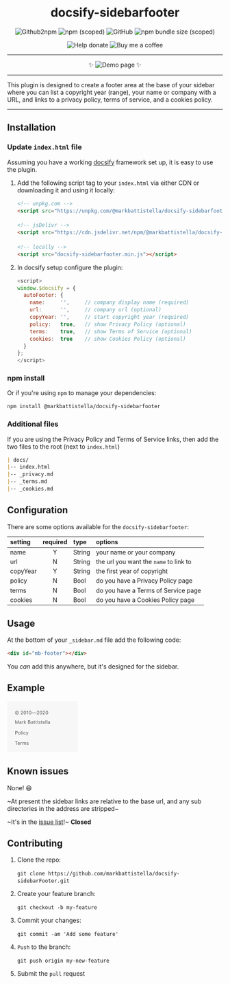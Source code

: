<div align="center">

# docsify-sidebarfooter

![Github2npm](https://github.com/markbattistella/docsify-sidebarfooter/workflows/gh2npm/badge.svg?event=registry_package) ![npm (scoped)](https://img.shields.io/npm/v/@markbattistella/docsify-sidebarfooter) ![GitHub](https://img.shields.io/github/license/markbattistella/docsify-sidebarfooter) ![npm bundle size (scoped)](https://img.shields.io/bundlephobia/minzip/@markbattistella/docsify-sidebarfooter)

![Help donate](https://img.shields.io/badge/%20-@markbattistella-blue?logo=paypal&link=https://www.paypal.me/markbattistella/6AUD) ![Buy me a coffee](https://img.shields.io/badge/%20-buymeacoffee-black?logo=buy-me-a-coffee&link=https://www.buymeacoffee.com/markbattistella)

---

:sparkles: ![Demo page](https://img.shields.io/badge/demo-@markbattistella/docsify--sidebarfooter-blue?style=for-the-badge) :sparkles:

</div>

---

This plugin is designed to create a footer area at the base of your sidebar where you can list a copyright year (range), your name or company with a URL, and links to a privacy policy, terms of service, and a cookies policy.

---

## Installation

### Update `index.html` file

Assuming you have a working [docsify](https://docsify.js.org/) framework set up, it is easy to use the plugin.

1. Add the following script tag to your `index.html` via either CDN or downloading it and using it locally:

    ```html
    <!-- unpkg.com -->
    <script src="https://unpkg.com/@markbattistella/docsify-sidebarfooter@latest"></script>

    <!-- jsDelivr -->
    <script src="https://cdn.jsdelivr.net/npm/@markbattistella/docsify-sidebarfooter@latest"></script>

    <!-- locally -->
    <script src="docsify-sidebarfooter.min.js"></script>
    ```

1. In docsify setup configure the plugin:

    ```js
    <script>
    window.$docsify = {
      autoFooter: {
        name:     '',     // company display name (required)
        url:      '',     // company url (optional)
        copyYear: '',     // start copyright year (required)
        policy:   true,   // show Privacy Policy (optional)
        terms:    true,   // show Terms of Service (optional)
        cookies:  true    // show Cookies Policy (optional)
      }
    };
    </script>
    ```

### npm install

Or if you're using `npm` to manage your dependencies:

```sh
npm install @markbattistella/docsify-sidebarfooter
```

### Additional files

If you are using the Privacy Policy and Terms of Service links, then add the two files to the root (next to `index.html`)

```md
| docs/
|-- index.html
|-- _privacy.md
|-- _terms.md
|-- _cookies.md
```

## Configuration

There are some options available for the `docsify-sidebarfooter`:

| setting   | required | type   | options                                |
| :-------- | :------: | :----- | :------------------------------------- |
| name      | Y        | String | your name or your company              |
| url       | N        | String | the url you want the `name` to link to |
| copyYear  | Y        | String | the first year of copyright            |
| policy    | N        | Bool   | do you have a Privacy Policy page      |
| terms     | N        | Bool   | do you have a Terms of Service page    |
| cookies   | N        | Bool   | do you have a Cookies Policy page      |

## Usage

At the bottom of your `_sidebar.md` file add the following code:

```html
<div id="mb-footer"></div>
```

You _can_ add this anywhere, but it's designed for the sidebar.

## Example

![Example output](demo/example.jpg)

## Known issues

None! :smile:

~At present the sidebar links are relative to the base url, and any sub directories in the address are stripped~

~It's in the [issue list](https://github.com/markbattistella/docsify-sidebarFooter/issues/1#issue-727165896)!~ **Closed**

## Contributing

1. Clone the repo:

    `git clone https://github.com/markbattistella/docsify-sidebarFooter.git`

2. Create your feature branch:

    `git checkout -b my-feature`

3. Commit your changes:

    `git commit -am 'Add some feature'`

4. `Push` to the branch:

    `git push origin my-new-feature`

5. Submit the `pull` request
